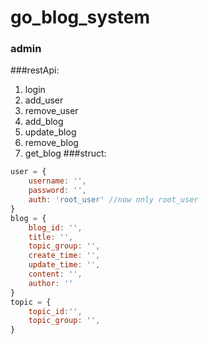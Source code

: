# go_blog_system

### admin
###restApi:
  1. login
  2. add_user
  3. remove_user
  4. add_blog
  5. update_blog
  6. remove_blog
  7. get_blog
###struct:
```js
user = {
    username: '',
    password: '',
    auth: 'root_user' //now only root_user
}
blog = {
    blog_id: '',
    title: '',
    topic_group: '',
    create_time: '',
    update_time: '',
    content: '',
    author: ''
}
topic = {
    topic_id:'',
    topic_group: '',
}
```